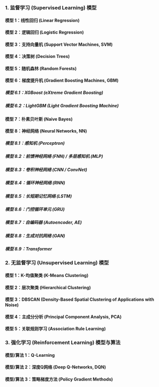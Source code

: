 
### **1. 监督学习 (Supervised Learning) 模型**
#### **模型 1：线性回归 (Linear Regression)**
#### **模型 2：逻辑回归 (Logistic Regression)**
#### **模型 3：支持向量机 (Support Vector Machines, SVM)**
#### **模型 4：决策树 (Decision Trees)**
#### **模型 5：随机森林 (Random Forests)**
#### **模型 6：梯度提升机 (Gradient Boosting Machines, GBM)**
##### **模型 6.1：XGBoost (eXtreme Gradient Boosting)**
##### **模型 6.2：LightGBM (Light Gradient Boosting Machine)**
#### **模型 7：朴素贝叶斯 (Naive Bayes)**
#### **模型 8：神经网络 (Neural Networks, NN)**
##### **模型 8.1：感知机 (Perceptron)**
##### **模型 8.2：前馈神经网络 (FNN) / 多层感知机 (MLP)**
##### **模型 8.3：卷积神经网络 (CNN / ConvNet)**
##### **模型 8.4：循环神经网络 (RNN)**
##### **模型 8.5：长短期记忆网络 (LSTM)**
##### **模型 8.6：门控循环单元 (GRU)**
##### **模型 8.7：自编码器 (Autoencoder, AE)**
##### **模型 8.8：生成对抗网络 (GAN)**
##### **模型 8.9：Transformer**
### **2. 无监督学习 (Unsupervised Learning) 模型**
#### **模型 1：K-均值聚类 (K-Means Clustering)**
#### **模型 2：层次聚类 (Hierarchical Clustering)**
#### **模型 3：DBSCAN (Density-Based Spatial Clustering of Applications with Noise)**
#### **模型 4：主成分分析 (Principal Component Analysis, PCA)**
#### **模型 5：关联规则学习 (Association Rule Learning)**
### **3. 强化学习 (Reinforcement Learning) 模型与算法**
#### **模型/算法 1：Q-Learning**
#### **模型/算法 2：深度Q网络 (Deep Q-Networks, DQN)**
#### **模型/算法 3：策略梯度方法 (Policy Gradient Methods)**